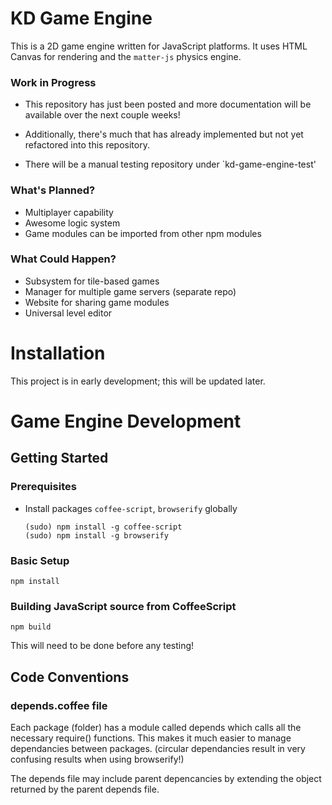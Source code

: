 KD Game Engine
==============
This is a 2D game engine written for JavaScript platforms.
It uses HTML Canvas for rendering and the `matter-js`
physics engine.

### Work in Progress

- This repository has just been posted and more documentation
  will be available over the next couple weeks!

- Additionally, there's much that has already implemented
  but not yet refactored into this repository.

- There will be a manual testing repository under `kd-game-engine-test'

### What's Planned?
- Multiplayer capability
- Awesome logic system
- Game modules can be imported from other npm modules

### What Could Happen?
- Subsystem for tile-based games
- Manager for multiple game servers (separate repo)
- Website for sharing game modules
- Universal level editor

Installation
============
This project is in early development; this will be updated later.

Game Engine Development
=======================

Getting Started
---------------

### Prerequisites

* Install packages `coffee-script`, `browserify` globally

  ```
  (sudo) npm install -g coffee-script
  (sudo) npm install -g browserify
  ```

### Basic Setup

```
npm install
```

### Building JavaScript source from CoffeeScript

```
npm build
```
This will need to be done before any testing!

Code Conventions
----------------

### depends.coffee file
Each package (folder) has a module called depends which calls all
the necessary require() functions. This makes it much easier to
manage dependancies between packages. (circular dependancies
result in very confusing results when using browserify!)

The depends file may include parent depencancies by extending the
object returned by the parent depends file.
